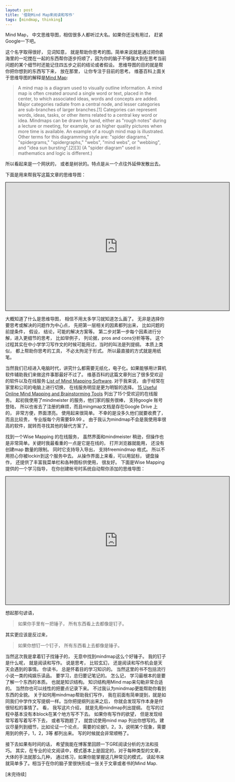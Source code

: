 ```yaml
---
layout: post
title: '借助Mind Map来阅读和写作'
tags: [mindmap, thinking]
---
```


Mind Map， 中文思维导图，相信很多人都听过大名。如果你还没有用过， 赶紧Google一下吧。

这个名字取得很好， 见词知意， 就是帮助你思考的图。简单来说就是通过把你脑海里的一坨搅在一起的东西帮你逐步捋顺了，因为你的脑子不够强大到在思考当前问题的某个细节时还能记住四五步之前的结论或者假设。 思维导图的目的就是帮你把你想到的东西写下来， 放在那里， 让你专注于目前的思考。
维基百科上面关于思维导图的解释是[Mind Map](http://en.wikipedia.org/wiki/Mind_map):

> A mind map is a diagram used to visually outline information. A mind map is often created around a single word or text, placed in the center, to which associated ideas, words and concepts are added. Major categories radiate from a central node, and lesser categories are sub-branches of larger branches.[1] Categories can represent words, ideas, tasks, or other items related to a central key word or idea.
> Mindmaps can be drawn by hand, either as "rough notes" during a lecture or meeting, for example, or as higher quality pictures when more time is available. An example of a rough mind map is illustrated.
> Other terms for this diagramming style are: "spider diagrams," "spidergrams," "spidergraphs," "webs", "mind webs", or "webbing", and "idea sun bursting".[2][3] (A "spider diagram" used in mathematics and logic is different.)

所以看起来是一个网状的， 或者是树状的。特点是从一个点往外延伸发散出去。

下面是用来帮我写这篇文章的思维导图：

<iframe style="width:700px;height:400px;border: 1px
solid black" src="http://app.wisemapping.com/c/maps/93628/embed?zoom=1"> </iframe>

大概知道了什么是思维导图， 相信不用太多学习就知道怎么画了。 无非是选择你要思考或解决的问题作为中心点， 先把第一层相关的因素都列出来， 比如问题的前提条件， 假设， 结论，可能的解决方案等。 第二步对第一步每个因素进行分解，进入更细节的思考， 比如举例子， 列论据，pros and cons分析等等。 这个过程其实在中小学学习写作文的时候可能用过，当时的叫法是列提纲。 本质上类似， 都上帮助你思考的工具， 不必太拘泥于形式。 所以最直接的方式就是用纸笔。

当然我们已经进入电脑时代，讲究什么都需要无纸化，电子化。如果能够用计算机软件辅助我们来做这件事那最好不过了。 维基百科的这篇文章列出了很多受欢迎的软件以及在线服务:[List of Mind Mapping Software](http://en.wikipedia.org/wiki/List_of_mind_mapping_software). 对于我来说， 由于经常在家里和公司的电脑上进行切换， 在线服务明显是更为明智的选择。
[15 Useful Online Mind Mapping and Brainstorming Tools](http://www.tripwiremagazine.com/2011/06/online-mind-mapping-and-brainstorming-tools.html)
列出了15个受欢迎的在线服务。 起初我使用了mindmeister 的服务，他们家的服务很棒， 支持google 账号登陆， 所以也省去了注册的麻烦，而且mingmap文档是存在Google Drive 上的， 非常方便，界面漂亮。 使用起来很简单。 不幸的是没多久他们就要收费了， 而且比较贵， 专业版每个月需要$9.99 。 由于我认为mindmap不会是我使用率很高的软件，就转而寻找其他的替代方案了。

找到一个Wise Mapping 的在线服务， 虽然界面和mindmeister 稍逊，但操作也是非常简单。关键时我最看重的一点是它是在线的， 打开浏览器就能用， 还没有创建map 数量的限制。 同时它支持导入导出， 支持freemindmap 格式。 所以不用担心你被lockin到这个服务中去。 从操作界面上来看，可以用鼠标， 键盘操作， 还提供了丰富我菜单栏和各种图标供使用， 很友好。 下面是Wise Mapping 提供的一个学习指导， 在你创建帐号时系统自动帮你添加的思维导图：

<iframe style="width:700px;height:400px;border: 1px
solid black" src="http://app.wisemapping.com/c/maps/93627/embed?zoom=1"> </iframe>

想起那句谚语，

> 如果你手里有一把锤子， 所有东西看上去都像是钉子。

其实更应该是反过来，

> 如果你想钉一个钉子， 所有东西看上去都像是锤子。

当然这次我是拿着钉子找锤子的， 无意中找到mindmap这么个好锤子。 我的钉子是什么呢， 就是阅读和写作。 说是思考， 比较玄幻， 还是阅读和写作机会是天天会遇到的事情。
你读书， 总是怀着目的学习知识的。 当然这里的书不包括流行小说一类的纯娱乐读品。 要学习，总归要记笔记的。 怎么记， 学习最根本的是要了解一个东西的本质。 也就是知识结构。 知识结构用Mind map来勾勒非常合适的。 当然你也可以线性的把要点记录下来。 不过我认为mindmap更能帮助你看到东西的全貌。
关于如何用mindmap帮助我们写作， 我在前面有简单提到，就是如同我们中学作文写提纲一样。当你把提纲列出来之后， 你就会发现写作本身是件很轻松的事情了。 看， 我写这片介绍， 就是先用mindmap列出提纲。 在写的过程中基本没有本block在某个地方写不下去。 如果你有写作的欲望， 但是发现经常写着写着写不下去， 或者写跑题了， 就尝试使用mind map 列出你想写的。建议尽量列到细节，比如论证一个论点， 需要的论据1，2，3，说明某个现象，需要用到的例子，1，2，3等 都列出来。 写的时候就会非常顺畅了。

接下去如果有时间的话， 希望我能在博客里回顾一下GRE阅读分析的方法和技巧。 其实，在专业的论文阅读中，模式基本上是固定的，对于每种类型的文章， 大体的手法就那么几种， 通过练习，如果你能掌握这几种常见的模式， 读起书来就简单多了。相当于在你的脑子里很快形成一张关于文章或者书的Mind Map.

[未完待续]
